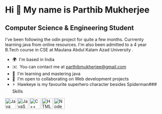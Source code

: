 Hi 👋 My name is Parthib Mukherjee
==================================

Computer Science & Engineering Student
--------------------------------------

I've been following the odin project for quite a few months. Currrenty learning java from online resources. I'm also been admitted to a 4 year B.Tech course in CSE at Maulana Abdul Kalam Azad University .

*   🌍  I'm based in India
*   ✉️  You can contact me at [parthibmukherjee@gmail.com](mailto:parthibmukherjee@gmail.com)
*   🧠  I'm learning and mastering java
*   🤝  I'm open to collaborating on Web development projects
*   ⚡  Hawkeye is my favourite superhero character besides Spiderman### Skills 
<p align="left">
<a href="https://www.oracle.com/java/" target="_blank" rel="noreferrer"><img src="https://raw.githubusercontent.com/danielcranney/readme-generator/main/public/icons/skills/java-colored.svg" width="36" height="36" alt="Java" /></a>
<a href="https://developer.mozilla.org/en-US/docs/Web/JavaScript" target="_blank" rel="noreferrer"><img src="https://raw.githubusercontent.com/danielcranney/readme-generator/main/public/icons/skills/javascript-colored.svg" width="36" height="36" alt="JavaScript" /></a>
<a href="https://docs.microsoft.com/en-us/cpp/?view=msvc-170" target="_blank" rel="noreferrer"><img src="https://raw.githubusercontent.com/danielcranney/readme-generator/main/public/icons/skills/cplusplus-colored.svg" width="36" height="36" alt="C++" /></a>
<a href="https://developer.mozilla.org/en-US/docs/Glossary/HTML5" target="_blank" rel="noreferrer"><img src="https://raw.githubusercontent.com/danielcranney/readme-generator/main/public/icons/skills/html5-colored.svg" width="36" height="36" alt="HTML5" /></a>
<a href="https://nodejs.org/en/" target="_blank" rel="noreferrer"><img src="https://raw.githubusercontent.com/danielcranney/readme-generator/main/public/icons/skills/nodejs-colored.svg" width="36" height="36" alt="NodeJS" /></a>
</p>
                    
                  

